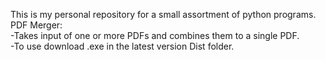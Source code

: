 This is my personal repository for a small assortment of python programs.  
PDF Merger:  
  -Takes input of one or more PDFs and combines them to a single PDF.  
  -To use download .exe in the latest version Dist folder. 
  
